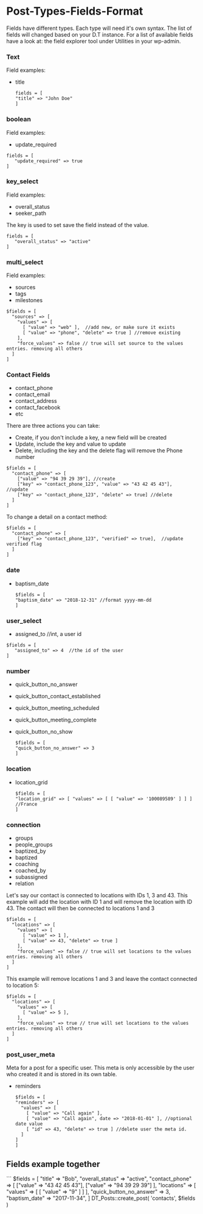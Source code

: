# Post-Types-Fields-Format

Fields have different types. Each type will need it's own syntax. The list of fields will changed based on your D.T instance. For a list of available fields have a look at: the field explorer tool under Utilities in your wp-admin.

### Text

Field examples:

* title

  ```text
  fields = [
  "title" => "John Doe" 
  ]
  ```

### boolean

Field examples:

* update\_required

```text
fields = [
   "update_required" => true
]
```

### key\_select

Field examples:

* overall\_status
* seeker\_path

The key is used to set save the field instead of the value.

```text
fields = [
   "overall_status" => "active"
]
```

### multi\_select

Field examples:

* sources
* tags
* milestones

```text
$fields = [
  "sources" => [
    "values" => [ 
      [ "value" => "web" ],  //add new, or make sure it exists
      [ "value" => "phone", "delete" => true ] //remove existing
    ],
    "force_values" => false // true will set source to the values entries. removing all others
  ]
]
```

### Contact Fields

* contact\_phone
* contact\_email
* contact\_address
* contact\_facebook
* etc

There are three actions you can take:

* Create, if you don't include a key, a new field will be created
* Update, include the key and value to update
* Delete, including the key and the delete flag will remove the Phone number

```text
$fields = [
  "contact_phone" => [
    ["value" => "94 39 29 39"], //create
    ["key" => "contact_phone_123", "value" => "43 42 45 43"],  //update
    ["key" => "contact_phone_123", "delete" => true] //delete
  ] 
]
```

To change a detail on a contact method:

```text
$fields = [
  "contact_phone" => [
    ["key" => "contact_phone_123", "verified" => true],  //update verified flag
  ]
]
```

### date

* baptism\_date

  ```text
  $fields = [
  "baptism_date" => "2018-12-31" //format yyyy-mm-dd
  ]
  ```

### user\_select

* assigned\_to //int, a user id

```text
$fields = [
   "assigned_to" => 4  //the id of the user
]
```

### number

* quick\_button\_no\_answer
* quick\_button\_contact\_established
* quick\_button\_meeting\_scheduled
* quick\_button\_meeting\_complete
* quick\_button\_no\_show

  ```text
  $fields = [
  "quick_button_no_answer" => 3
  ]
  ```

### location

* location\_grid 

  ```text
  $fields = [
  "location_grid" => [ "values" => [ [ "value" => '100089589' ] ] ] //France
  ]
  ```

### connection

* groups
* people\_groups
* baptized\_by
* baptized 
* coaching 
* coached\_by
* subassigned
* relation

Let's say our contact is connected to locations with IDs 1, 3 and 43. This example will add the location with ID 1 and will remove the location with ID 43. The contact will then be connected to locations 1 and 3

```text
$fields = [
  "locations" => [
    "values" => [ 
      [ "value" => 1 ],
      [ "value" => 43, "delete" => true ]
    ],
    "force_values" => false // true will set locations to the values entries. removing all others
  ]
]
```

This example will remove locations 1 and 3 and leave the contact connected to location 5:

```text
$fields = [
  "locations" => [
    "values" => [ 
      [ "value" => 5 ],
    ],
    "force_values" => true // true will set locations to the values entries. removing all others
  ]
]
```

### post\_user\_meta

Meta for a post for a specific user. This meta is only accessible by the user who created it and is stored in its own table.

* reminders

  ```text
  $fields = [
  "reminders" => [
    "values" => [ 
      [ "value" => "Call again" ],
      [ "value" => "Call again", date => "2018-01-01" ], //optional date value
      [ "id" => 43, "delete" => true ] //delete user the meta id.
    ]
  ]
  ]
  ```

## Fields example together

\`\`\` $fields = \[ "title" =&gt; "Bob", "overall\_status" =&gt; "active", "contact\_phone" =&gt; \[ \["value" =&gt; "43 42 45 43"\], \["value" =&gt; "94 39 29 39"\] \], "locations" =&gt; \[ "values" =&gt; \[ \[ "value" =&gt; "9" \] \] \], "quick\_button\_no\_answer" =&gt; 3, "baptism\_date" =&gt; "2017-11-34", \] DT\_Posts::create\_post\( 'contacts', $fields \)

